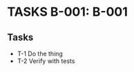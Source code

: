 # TASKS B-001: B-001
<!-- BACKLOG_ID: B-001 -->
<!-- FILE_TYPE: tasks -->
<!-- SLUG: B-001 -->
<!-- ROADMAP_REFERENCE: 000_core/004_development-roadmap.md -->



## Tasks

- T-1 Do the thing
- T-2 Verify with tests
